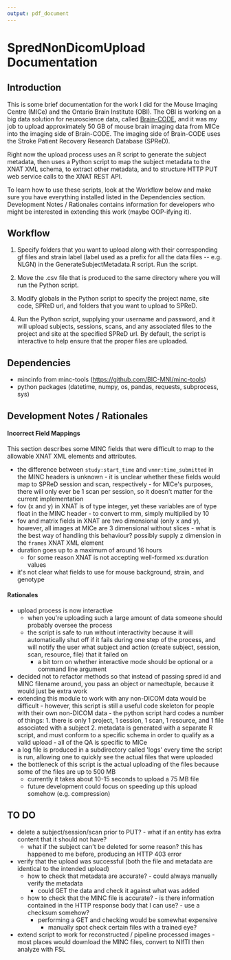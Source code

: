 ```yaml
---
output: pdf_document
---
```

# SpredNonDicomUpload Documentation

## Introduction

This is some brief documentation for the work I did for the Mouse Imaging Centre (MICe) and the Ontario Brain Institute (OBI).  The OBI is working on a big data solution for neuroscience data, called [Brain-CODE][1], and it was my job to upload approximately 50 GB of mouse brain imaging data from MICe into the imaging side of Brain-CODE.  The imaging side of Brain-CODE uses the Stroke Patient Recovery Research Database (SPReD).

Right now the upload process uses an R script to generate the subject metadata, then uses a Python script to map the subject metadata to the XNAT XML schema, to extract other metadata, and to structure HTTP PUT web service calls to the XNAT REST API. 

To learn how to use these scripts, look at the Workflow below and make sure you have everything installed listed in the Dependencies section.  Development Notes / Rationales contains information for developers who might be interested in extending this work (maybe OOP-ifying it).

## Workflow

1. Specify folders that you want to upload along with their corresponding gf files and strain label (label used as a prefix for all the data files -- e.g. NLGN) in the GenerateSubjectMetadata.R script.  Run the script.

2. Move the .csv file that is produced to the same directory where you will run the Python script.

3. Modify globals in the Python script to specify the project name, site code, SPReD url, and folders that you want to upload to SPReD.

4. Run the Python script, supplying your username and password, and it will upload subjects, sessions, scans, and any associated files to the project and site at the specified SPReD url.  By default, the script is interactive to help ensure that the proper files are uploaded.

## Dependencies

- mincinfo from minc-tools (https://github.com/BIC-MNI/minc-tools)
- python packages (datetime, numpy, os, pandas, requests, subprocess, sys)

## Development Notes / Rationales

#### Incorrect Field Mappings

This section describes some MINC fields that were difficult to map to the allowable XNAT XML elements and attributes.

- the difference between `study:start_time` and `vnmr:time_submitted` in the MINC headers is unknown
	  - it is unclear whether these fields would map to SPReD session and scan, respectively
	  - for MICe's purposes, there will only ever be 1 scan per session, so it doesn't matter for the current implementation
- fov (x and y) in XNAT is of type integer, yet these variables are of type float in the MINC header
	  - to convert to mm, simply multiplied by 10
- fov and matrix fields in XNAT are two dimensional (only x and y), however, all images at MICe are 3 dimensional without slices
	  - what is the best way of handling this behaviour?  possibly supply z dimension in the `frames` XNAT XML element
- duration goes up to a maximum of around 16 hours
    - for some reason XNAT is not accepting well-formed xs:duration values
- it's not clear what fields to use for mouse background, strain, and genotype

#### Rationales

- upload process is now interactive
    - when you're uploading such a large amount of data someone should probably oversee the process
    - the script is safe to run without interactivity because it will automatically shut off if it fails during one step of the process, and will notify the user what subject and action (create subject, session, scan, resource, file) that it failed on
	  - a bit torn on whether interactive mode should be optional or a command line argument
- decided not to refactor methods so that instead of passing spred id and MINC filename around, you pass an object or namedtuple, because it would just be extra work
- extending this module to work with any non-DICOM data would be difficult
	  - however, this script is still a useful code skeleton for people with their own non-DICOM data
	  - the python script hard codes a number of things:
		    1. there is only 1 project, 1 session, 1 scan, 1 resource, and 1 file associated with a subject
		    2. metadata is generated with a separate R script, and must conform to a specific schema in order to qualify as a valid upload
	  - all of the QA is specific to MICe
- a log file is produced in a subdirectory called 'logs' every time the script is run, allowing one to quickly see the actual files that were uploaded
- the bottleneck of this script is the actual uploading of the files because some of the files are up to 500 MB
    - currently it takes about 10-15 seconds to upload a 75 MB file
    - future development could focus on speeding up this upload somehow (e.g. compression)

## TO DO

- delete a subject/session/scan prior to PUT?
	  - what if an entity has extra content that it should not have?
    - what if the subject can't be deleted for some reason?  this has happened to me before, producing an HTTP 403 error
- verify that the upload was successful (both the file and metadata are identical to the intended upload)
    - how to check that metadata are accurate?
	      - could always manually verify the metadata
        - could GET the data and check it against what was added
    - how to check that the MINC file is accurate?
	      - is there information contained in the HTTP response body that I can use?
	      - use a checksum somehow?
        - performing a GET and checking would be somewhat expensive
	      - manually spot check certain files with a trained eye?
- extend script to work for reconstructed / pipeline processed images
	  - most places would download the MINC files, convert to NIfTI then analyze with FSL

<!---
References
-->
[1]: https://braincode.ca/